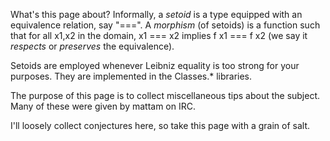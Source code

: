 What's this page about? Informally, a *setoid* is a type equipped with an equivalence relation, say "===". A *morphism* (of setoids) is a function such that for all x1,x2 in the domain, x1 === x2 implies f x1 === f x2 (we say it *respects* or *preserves* the equivalence). 

Setoids are employed whenever Leibniz equality is too strong for your purposes. They are implemented in the Classes.* libraries.

The purpose of this page is to collect miscellaneous tips about the subject. Many of these were given by mattam on IRC.

I'll loosely collect conjectures here, so take this page with a grain of salt.

